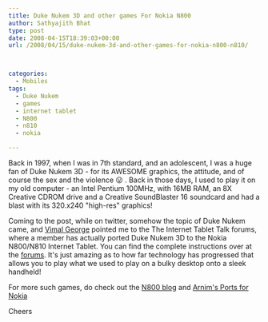 ```yaml
---
title: Duke Nukem 3D and other games For Nokia N800
author: Sathyajith Bhat
type: post
date: 2008-04-15T18:39:03+00:00
url: /2008/04/15/duke-nukem-3d-and-other-games-for-nokia-n800-n810/



categories:
  - Mobiles
tags:
  - Duke Nukem
  - games
  - internet tablet
  - N800
  - n810
  - nokia

---
```

Back in 1997, when I was in 7th standard, and an adolescent, I was a huge fan of Duke Nukem 3D - for its AWESOME graphics, the attitude, and of course the sex and the violence 😛 . Back in those days, I used to play it on my old computer - an Intel Pentium 100MHz, with 16MB RAM, an 8X Creative CDROM drive and a Creative SoundBlaster 16 soundcard and had a blast with its 320.x240 "high-res" graphics!  
  
Coming to the post, while on twitter, somehow the topic of Duke Nukem came, and <a href="https://mallugeek.blogspot.com/" target="_blank" rel="nofollow">Vimal George</a> pointed me to the The Internet Tablet Talk forums, where a member has actually ported Duke Nukem 3D to the Nokia N800/N810 Internet Tablet. You can find the complete instructions over at the <a href="https://www.internettablettalk.com/forums/showthread.php?t=17315" target="_blank">forums</a>. It's just amazing as to how far technology has progressed that allows you to play what we used to play on a bulky desktop onto a sleek handheld!

For more such games, do check out the <a href="https://www.n800blog.com/category.aspx?id=5&name=N800_Games" target="_blank" rel="nofollow">N800 blog</a> and <a href="https://pupnik.de/software.html" target="_blank" rel="nofollow">Arnim's Ports for Nokia</a>

Cheers
